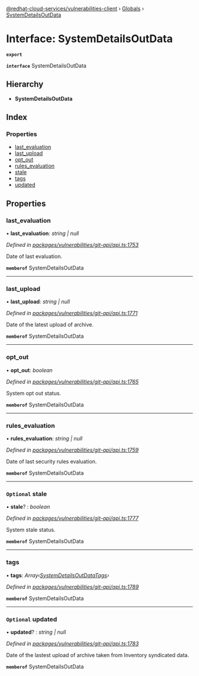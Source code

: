 [@redhat-cloud-services/vulnerabilities-client](../README.md) › [Globals](../globals.md) › [SystemDetailsOutData](systemdetailsoutdata.md)

# Interface: SystemDetailsOutData

**`export`** 

**`interface`** SystemDetailsOutData

## Hierarchy

* **SystemDetailsOutData**

## Index

### Properties

* [last_evaluation](systemdetailsoutdata.md#last_evaluation)
* [last_upload](systemdetailsoutdata.md#last_upload)
* [opt_out](systemdetailsoutdata.md#opt_out)
* [rules_evaluation](systemdetailsoutdata.md#rules_evaluation)
* [stale](systemdetailsoutdata.md#optional-stale)
* [tags](systemdetailsoutdata.md#tags)
* [updated](systemdetailsoutdata.md#optional-updated)

## Properties

###  last_evaluation

• **last_evaluation**: *string | null*

*Defined in [packages/vulnerabilities/git-api/api.ts:1753](https://github.com/RedHatInsights/javascript-clients/blob/master/packages/vulnerabilities/git-api/api.ts#L1753)*

Date of last evaluation.

**`memberof`** SystemDetailsOutData

___

###  last_upload

• **last_upload**: *string | null*

*Defined in [packages/vulnerabilities/git-api/api.ts:1771](https://github.com/RedHatInsights/javascript-clients/blob/master/packages/vulnerabilities/git-api/api.ts#L1771)*

Date of the latest upload of archive.

**`memberof`** SystemDetailsOutData

___

###  opt_out

• **opt_out**: *boolean*

*Defined in [packages/vulnerabilities/git-api/api.ts:1765](https://github.com/RedHatInsights/javascript-clients/blob/master/packages/vulnerabilities/git-api/api.ts#L1765)*

System opt out status.

**`memberof`** SystemDetailsOutData

___

###  rules_evaluation

• **rules_evaluation**: *string | null*

*Defined in [packages/vulnerabilities/git-api/api.ts:1759](https://github.com/RedHatInsights/javascript-clients/blob/master/packages/vulnerabilities/git-api/api.ts#L1759)*

Date of last security rules evaluation.

**`memberof`** SystemDetailsOutData

___

### `Optional` stale

• **stale**? : *boolean*

*Defined in [packages/vulnerabilities/git-api/api.ts:1777](https://github.com/RedHatInsights/javascript-clients/blob/master/packages/vulnerabilities/git-api/api.ts#L1777)*

System stale status.

**`memberof`** SystemDetailsOutData

___

###  tags

• **tags**: *Array‹[SystemDetailsOutDataTags](systemdetailsoutdatatags.md)›*

*Defined in [packages/vulnerabilities/git-api/api.ts:1789](https://github.com/RedHatInsights/javascript-clients/blob/master/packages/vulnerabilities/git-api/api.ts#L1789)*

**`memberof`** SystemDetailsOutData

___

### `Optional` updated

• **updated**? : *string | null*

*Defined in [packages/vulnerabilities/git-api/api.ts:1783](https://github.com/RedHatInsights/javascript-clients/blob/master/packages/vulnerabilities/git-api/api.ts#L1783)*

Date of the lastest upload of archive taken from Inventory syndicated data.

**`memberof`** SystemDetailsOutData
